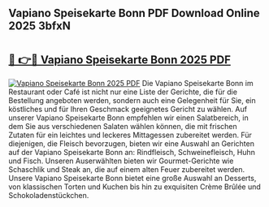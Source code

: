 ## Vapiano Speisekarte Bonn PDF Download Online 2025 3bfxN

# <h2><a href="http://gc9xpt.nevu.top/?p=Vapiano+Speisekarte+Bonn">🔗 👉🔴 Vapiano Speisekarte Bonn 2025 PDF</a></h2>

[![Vapiano Speisekarte Bonn 2025 PDF](https://i.imgur.com/dBaPXMq.png)](http://gc9xpt.nevu.top/?p=Vapiano+Speisekarte+Bonn)
Die Vapiano Speisekarte Bonn im Restaurant oder Café ist nicht nur eine Liste der Gerichte, die für die Bestellung angeboten werden, sondern auch eine Gelegenheit für Sie, ein köstliches und für Ihren Geschmack geeignetes Gericht zu wählen. Auf unserer Vapiano Speisekarte Bonn empfehlen wir einen Salatbereich, in dem Sie aus verschiedenen Salaten wählen können, die mit frischen Zutaten für ein leichtes und leckeres Mittagessen zubereitet werden. Für diejenigen, die Fleisch bevorzugen, bieten wir eine Auswahl an Gerichten auf der Vapiano Speisekarte Bonn an: Rindfleisch, Schweinefleisch, Huhn und Fisch. Unseren Auserwählten bieten wir Gourmet-Gerichte wie Schaschlik und Steak an, die auf einem alten Feuer zubereitet werden. Unsere Vapiano Speisekarte Bonn bietet eine große Auswahl an Desserts, von klassischen Torten und Kuchen bis hin zu exquisiten Crème Brûlée und Schokoladenstückchen.
